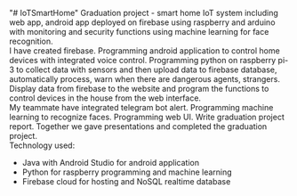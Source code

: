 "# IoTSmartHome" 
Graduation project - smart home IoT system including web app, android app deployed on firebase using raspberry and arduino with monitoring and security functions using machine learning for face recognition. <br>
I have created firebase. Programming android application to control home devices with integrated voice control. Programming python on raspberry pi-3 to collect data with sensors and then upload data to firebase database, automatically process, warn when there are dangerous agents, strangers. Display data from firebase to the website and program the functions to control devices in the house from the web interface. <br>
My teammate have integrated telegram bot alert. Programming machine learning to recognize faces. Programming web UI. Write graduation project report.
Together we gave presentations and completed the graduation project.<br>
Technology used:<br>
  - Java with Android Studio for android application <br>
  - Python for raspberry programming and machine learning <br>
  - Firebase cloud for hosting and NoSQL realtime database
